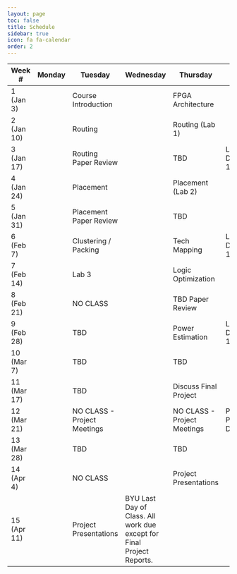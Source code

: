 ```yaml
---
layout: page
toc: false
title: Schedule
sidebar: true
icon: fa fa-calendar
order: 2
---
```


| Week #        | Monday    |  Tuesday                      | Wednesday | Thursday                      |  Friday               |
|---------------|-----------|-------------------------------|-----------|-------------------------------|-----------------------|
|1 (Jan 3)      |           | Course Introduction           |           | FPGA Architecture             |                       |
|2 (Jan 10)     |           | Routing                       |           | Routing (Lab 1)               |                       |
|3 (Jan 17)     |           | Routing Paper Review          |           | TBD                           | Lab 1 Due 11:59pm     |
|4 (Jan 24)     |           | Placement                     |           | Placement (Lab 2)             |                       | 
|5 (Jan 31)     |           | Placement Paper Review        |           | TBD                           |                       |
|6 (Feb 7)      |           | Clustering / Packing          |           | Tech Mapping                  | Lab 2 Due 11:59pm     |
|7 (Feb 14)     |           | Lab 3                         |           | Logic Optimization            |                       |
|8 (Feb 21)     |           | NO CLASS                      |           | TBD Paper Review              |                       |
|9 (Feb 28)     |           | TBD                           |           | Power Estimation              | Lab 3 Due 11:59pm     |    
|10 (Mar 7)     |           | TBD                           |           | TBD                           |                       |
|11 (Mar 17)    |           | TBD                           |           | Discuss Final Project         |                       |
|12 (Mar 21)    |           | NO CLASS - Project Meetings   |           | NO CLASS - Project Meetings   | Project Proposal Due  |
|13 (Mar 28)    |           | TBD                           |           | TBD                           |                       |
|14 (Apr 4)     |           | NO CLASS                      |           | Project Presentations         |                       |
|15 (Apr 11)    |           | Project Presentations         | BYU Last Day of Class. All work due except for Final Project Reports.   | 

